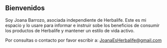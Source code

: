 ## Bienvenidos

Soy Joana Barrozo, asociada independiente de Herbalife. Este es mi espacio y lo usare para informar e instruir sobe los beneficios de consumir los productos de Herbalife y mantener un estilo de vida activo.

Por consultas o contacto por favor escribir a: JoanaEsHerbalife@gmail.com
